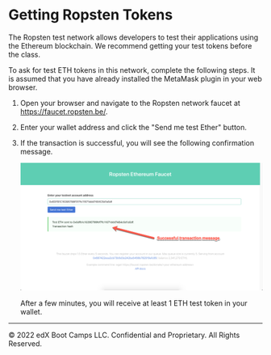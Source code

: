 # Getting Ropsten Tokens

The Ropsten test network allows developers to test their applications using the Ethereum blockchain. We recommend getting your test tokens before the class.

To ask for test ETH tokens in this network, complete the following steps. It is assumed that you have already installed the MetaMask plugin in your web browser.

1. Open your browser and navigate to the Ropsten network faucet at <https://faucet.ropsten.be/>.

2. Enter your wallet address and click the "Send me test Ether" button.

3. If the transaction is successful, you will see the following confirmation message.

    ![Ropsten - 1](Images/ropsten-1.png)

   After a few minutes, you will receive at least 1 ETH test token in your wallet.

---

© 2022 edX Boot Camps LLC. Confidential and Proprietary. All Rights Reserved.
